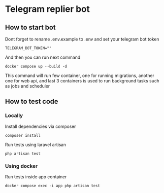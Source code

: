 # Telegram replier bot

<h2>How to start bot</h2>
<p>Dont forget to rename .env.example to .env and set your telegram bot token</p>

``
TELEGRAM_BOT_TOKEN=""
``
<p>And then you can run next command</p>

``
docker compose up --build -d 
``

<p>This command will run few container, one for running migrations,
another one for web api, and last 3 containers is used to run background tasks
such as jobs and scheduler
</p>

<h2>How to test code</h2>

<h3>Locally</h3>
<p>Install dependencies via composer</p>

``composer install``

<p>Run tests using laravel artisan</p>

``php artisan test``

<h3>Using docker</h3>
<p>Run tests inside app container</p>

``docker compose exec -i app php artisan test``
